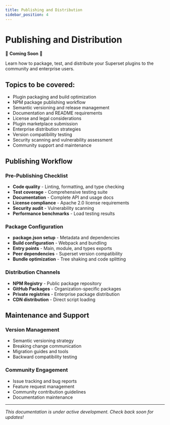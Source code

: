 ```yaml
---
title: Publishing and Distribution
sidebar_position: 4
---
```


<!--
Licensed to the Apache Software Foundation (ASF) under one
or more contributor license agreements.  See the NOTICE file
distributed with this work for additional information
regarding copyright ownership.  The ASF licenses this file
to you under the Apache License, Version 2.0 (the
"License"); you may not use this file except in compliance
with the License.  You may obtain a copy of the License at

  http://www.apache.org/licenses/LICENSE-2.0

Unless required by applicable law or agreed to in writing,
software distributed under the License is distributed on an
"AS IS" BASIS, WITHOUT WARRANTIES OR CONDITIONS OF ANY
KIND, either express or implied.  See the License for the
specific language governing permissions and limitations
under the License.
-->

# Publishing and Distribution

🚧 **Coming Soon** 🚧

Learn how to package, test, and distribute your Superset plugins to the community and enterprise users.

## Topics to be covered:

- Plugin packaging and build optimization
- NPM package publishing workflow
- Semantic versioning and release management
- Documentation and README requirements
- License and legal considerations
- Plugin marketplace submission
- Enterprise distribution strategies
- Version compatibility testing
- Security scanning and vulnerability assessment
- Community support and maintenance

## Publishing Workflow

### Pre-Publishing Checklist
- **Code quality** - Linting, formatting, and type checking
- **Test coverage** - Comprehensive testing suite
- **Documentation** - Complete API and usage docs
- **License compliance** - Apache 2.0 license requirements
- **Security audit** - Vulnerability scanning
- **Performance benchmarks** - Load testing results

### Package Configuration
- **package.json setup** - Metadata and dependencies
- **Build configuration** - Webpack and bundling
- **Entry points** - Main, module, and types exports
- **Peer dependencies** - Superset version compatibility
- **Bundle optimization** - Tree shaking and code splitting

### Distribution Channels
- **NPM Registry** - Public package repository
- **GitHub Packages** - Organization-specific packages
- **Private registries** - Enterprise package distribution
- **CDN distribution** - Direct script loading

## Maintenance and Support

### Version Management
- Semantic versioning strategy
- Breaking change communication
- Migration guides and tools
- Backward compatibility testing

### Community Engagement
- Issue tracking and bug reports
- Feature request management
- Community contribution guidelines
- Documentation maintenance

---

*This documentation is under active development. Check back soon for updates!*
